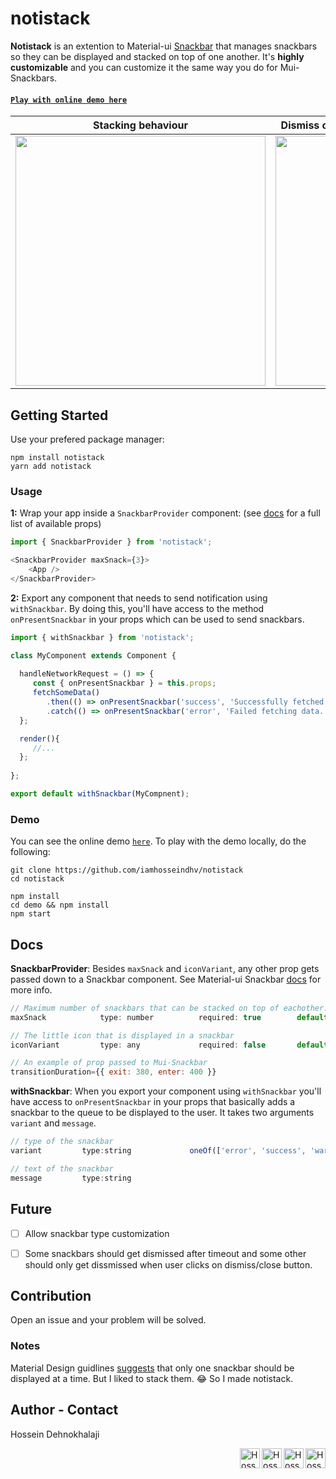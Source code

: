 # notistack

**Notistack** is an extention to Material-ui [Snackbar](https://material-ui.com/demos/snackbars) that manages snackbars so they can be displayed and stacked on top of one another.
It's **highly customizable** and you can customize it the same way you do for Mui-Snackbars.

    
#### [`Play with online demo here`](https://www.iamhosseindhv.com/notistack)
  
| Stacking behaviour | Dismiss oldest when reached maxSnack (3 here)| 
| --- | --- |
| <img width="400" src="https://i.imgur.com/MtijvAK.gif"/>    | <img width="400" src="https://i.imgur.com/urX47Wn.gif"/>|



## Getting Started
Use your prefered package manager:
```
npm install notistack
yarn add notistack 
```

### Usage

**1:** Wrap your app inside a `SnackbarProvider` component: (see [docs](#docs) for a full list of available props)
```javascript
import { SnackbarProvider } from 'notistack';

<SnackbarProvider maxSnack={3}>
    <App />
</SnackbarProvider>

```



**2:** Export any component that needs to send notification using `withSnackbar`. By doing this, you'll have access to the method `onPresentSnackbar` in your props which can be used to send snackbars.

```javascript
import { withSnackbar } from 'notistack';

class MyComponent extends Component {
  
  handleNetworkRequest = () => {
     const { onPresentSnackbar } = this.props; 
     fetchSomeData()
        .then(() => onPresentSnackbar('success', 'Successfully fetched the data.'))
        .catch(() => onPresentSnackbar('error', 'Failed fetching data.'));
  };

  render(){
     //...
  };
  
};

export default withSnackbar(MyCompnent);
```


### Demo
You can see the online demo [`here`](https://www.iamhosseindhv.com/notistack).
To play with the demo locally, do the following:
```
git clone https://github.com/iamhosseindhv/notistack
cd notistack

npm install
cd demo && npm install
npm start
```


## Docs
**SnackbarProvider**:
Besides `maxSnack` and `iconVariant`, any other prop gets passed down to a Snackbar component. See Material-ui Snackbar [docs](https://material-ui.com/api/snackbar/) for more info.
```javascript
// Maximum number of snackbars that can be stacked on top of eachother.
maxSnack            type: number          required: true        default=3

// The little icon that is displayed in a snackbar
iconVariant         type: any             required: false       default=Material design icons

// An example of prop passed to Mui-Snackbar
transitionDuration={{ exit: 380, enter: 400 }}
```



**withSnackbar**:
When you export your component using `withSnackbar` you'll have access to `onPresentSnackbar` in your props that basically adds a snackbar to the queue to be displayed to the user. It takes two arguments `variant` and `message`.
```javascript
// type of the snackbar
variant         type:string             oneOf(['error', 'success', 'warning', 'info'])

// text of the snackbar
message         type:string             
```


## Future
- [ ] Allow snackbar type customization 
- [ ] Some snackbars should get dismissed after timeout and some other should only get dissmissed when user clicks on dismiss/close button.


## Contribution
Open an issue and your problem will be solved.

### Notes
Material Design guidlines [suggests](https://material.io/design/components/snackbars.html#behavior) that only one snackbar should be displayed at a time. But I liked to stack them. 😂 So I made notistack.



## Author - Contact
Hossein Dehnokhalaji

<a href="https://www.facebook.com/iamhosseindhv"><img src="https://github.com/iamhosseindhv/Rentaly/blob/master/Gifs/facebook.png" alt="Hossein Dehnokhalaji Linkedin profile" align="right" width="32" height="32"/></a>
<a href="https://www.instagram.com/iamhosseindhv"><img src="https://github.com/iamhosseindhv/Rentaly/blob/master/Gifs/instagram.png" alt="Hossein Dehnokhalaji Linkedin profile" align="right" width="32" height="32"/></a>
<a href="https://www.linkedin.com/in/iamhosseindhv"><img src="https://github.com/iamhosseindhv/Rentaly/blob/master/Gifs/linkedin.png" alt="Hossein Dehnokhalaji Linkedin profile" align="right" width="32" height="32"/></a>
<a href="mailto:hossein.dehnavi98@yahoo.com"><img src="https://github.com/iamhosseindhv/Rentaly/blob/master/Gifs/contact.png" alt="Hossein Dehnokhalaji email address" align="right" width="32" height="32"/></a>

